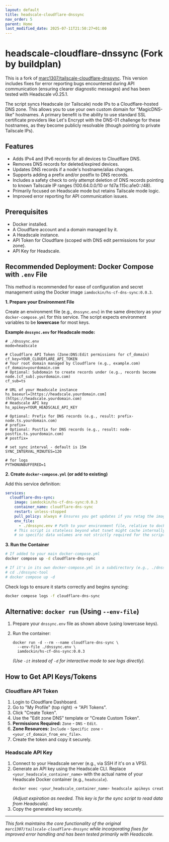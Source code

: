 ```yaml
---
layout: default
title: headscale-cloudflare-dnssync
nav_order: 5
parent: Home
last_modified_date: 2025-07-11T21:50:27+01:00
---
```



# headscale-cloudflare-dnssync (Fork by buildplan)

This is a fork of [marc1307/tailscale-cloudflare-dnssync](https://github.com/marc1307/tailscale-cloudflare-dnssync).
This version includes fixes for error reporting bugs encountered during API communication (ensuring clearer diagnostic messages) and has been tested with Headscale v0.25.1.

The script syncs Headscale (or Tailscale) node IPs to a Cloudflare-hosted DNS zone. This allows you to use your own custom domain for "MagicDNS-like" hostnames. A primary benefit is the ability to use standard SSL certificate providers like Let's Encrypt with the DNS-01 challenge for these hostnames, as they become publicly resolvable (though pointing to private Tailscale IPs).

## Features

* Adds IPv4 and IPv6 records for all devices to Cloudflare DNS.
* Removes DNS records for deleted/expired devices.
* Updates DNS records if a node's hostname/alias changes.
* Supports adding a prefix and/or postfix to DNS records.
* Includes a safety check to only attempt deletion of DNS records pointing to known Tailscale IP ranges (100.64.0.0/10 or fd7a:115c:a1e0::/48).
* Primarily focused on Headscale mode but retains Tailscale mode logic.
* Improved error reporting for API communication issues.

## Prerequisites

* Docker installed.
* A Cloudflare account and a domain managed by it.
* A Headscale instance.
* API Token for Cloudflare (scoped with DNS edit permissions for your zone).
* API Key for Headscale.

## Recommended Deployment: Docker Compose with `.env` File

This method is recommended for ease of configuration and secret management using the Docker image `iamdockin/hs-cf-dns-sync:0.0.3`.

**1. Prepare your Environment File**

Create an environment file (e.g., `dnssync.env`) in the same directory as your `docker-compose.yml` for this service. The script expects environment variables to be **lowercase** for most keys.

**Example `dnssync.env` for Headscale mode:**

```env
# ./dnssync.env
mode=headscale

# Cloudflare API Token (Zone:DNS:Edit permissions for cf_domain)
cf_key=YOUR_CLOUDFLARE_API_TOKEN
# Your root domain managed by Cloudflare (e.g., example.com)
cf_domain=yourdomain.com
# Optional: Subdomain to create records under (e.g., records become node.[cf_sub].yourdomain.com)
cf_sub=ts

# URL of your Headscale instance
hs_baseurl=[https://headscale.yourdomain.com](https://headscale.yourdomain.com)
# Headscale API key
hs_apikey=YOUR_HEADSCALE_API_KEY

# Optional: Prefix for DNS records (e.g., result: prefix-node.ts.yourdomain.com)
# prefix=
# Optional: Postfix for DNS records (e.g., result: node-postfix.ts.yourdomain.com)
# postfix=

# set sync interval - default is 15m
SYNC_INTERVAL_MINUTES=120

# for logs
PYTHONUNBUFFERED=1

````

**2. Create `docker-compose.yml` (or add to existing)**

Add this service definition:

```yaml
services:
  cloudflare-dns-sync:
    image: iamdockin/hs-cf-dns-sync:0.0.3
    container_name: cloudflare-dns-sync
    restart: unless-stopped
    pull_policy: always # Ensures you get updates if you retag the image
    env_file:
      - ./dnssync.env # Path to your environment file, relative to docker-compose.yml
    # This script is stateless beyond what tsnet might cache internally,
    # so specific data volumes are not strictly required for the script itself.
```

**3. Run the Container**

```bash
# If added to your main docker-compose.yml
docker compose up -d cloudflare-dns-sync

# If it's in its own docker-compose.yml in a subdirectory (e.g., ./dnssync-tool/docker-compose.yml)
# cd ./dnssync-tool
# docker compose up -d
```

Check logs to ensure it starts correctly and begins syncing:

```bash
docker compose logs -f cloudflare-dns-sync
```

## Alternative: `docker run` (Using `--env-file`)

1.  Prepare your `dnssync.env` file as shown above (using lowercase keys).

2.  Run the container:

    ```shell
    docker run -d --rm --name cloudflare-dns-sync \
      --env-file ./dnssync.env \
      iamdockin/hs-cf-dns-sync:0.0.3
    ```

    *(Use `-it` instead of `-d` for interactive mode to see logs directly).*

## How to Get API Keys/Tokens

### Cloudflare API Token

1.  Login to Cloudflare Dashboard.
2.  Go to "My Profile" (top right) -\> "API Tokens".
3.  Click "Create Token".
4.  Use the "Edit zone DNS" template or "Create Custom Token".
5.  **Permissions Required:** `Zone` - `DNS` - `Edit`.
6.  **Zone Resources:** `Include` - `Specific zone` - `<your_cf_domain_from_env_file>`.
7.  Create the token and copy it securely.

### Headscale API Key

1.  Connect to your Headscale server (e.g., via SSH if it's on a VPS).
2.  Generate an API key using the Headscale CLI. Replace `<your_headscale_container_name>` with the actual name of your Headscale Docker container (e.g., `headscale`).
    ```bash
    docker exec <your_headscale_container_name> headscale apikeys create --expiration 365d
    ```
    *(Adjust expiration as needed. This key is for the sync script to read data from Headscale).*
3.  Copy the generated key securely.

-----

*This fork maintains the core functionality of the original `marc1307/tailscale-cloudflare-dnssync` while incorporating fixes for improved error handling and has been tested primarily with Headscale.*
